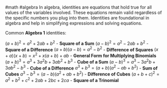 #math 
#algebra
In algebra, identities are equations that hold true for all values of the variables involved. These equations remain valid regardless of the specific numbers you plug into them. Identities are foundational in algebra and help in simplifying expressions and solving equations. 

Common **Algebra 1** identities:

$(a + b)^2 = a^2 + 2ab + b^2$ - **Square of a Sum**
$(a - b)^2 = a^2 - 2ab + b^2$ - **Square of a Difference**
$(a + b)(a - b) = a^2 - b^2$ - **Difference of Squares**
$(x + a)(x + b) = x^2 + x(a + b) + ab$ - **General Form for Multiplying Binomials**
$(a + b)^3 = a^3 + 3a^2b + 3ab^2 + b^3$ - **Cube of a Sum**
$(a - b)^3 = a^3 - 3a^2b + 3ab^2 - b^3$ - **Cube of a Difference**
$a^3 + b^3 = (a + b)(a^2 - ab + b^2)$ - **Sum of Cubes**
$a^3 - b^3 = (a - b)(a^2 + ab + b^2)$ - **Difference of Cubes**
$(a + b + c)^2 = a^2 + b^2 + c^2 + 2ab + 2bc + 2ca$ - **Square of a Trinomial**


